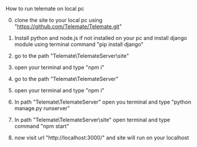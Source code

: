 How to run telemate on local pc

0. clone the site to your local pc using "https://github.com/Telemate/Telemate.git"

1. Install python and node.js if not installed on your pc and install django module using terminal command 
    "pip install django"

2. go to the path "Telemate\TelemateServer\site\"

3. open your terminal and type "npm i"

4. go to the path "Telemate\TelemateServer\"

5. open your terminal and type "npm i"

6. In path "Telemate\TelemateServer\" open you terminal and type "python manage.py runserver"

7. In path "Telemate\TelemateServer\site\" open terminal and type command "npm start"

8. now visit url "http://localhost:3000/" and site will run on your localhost
